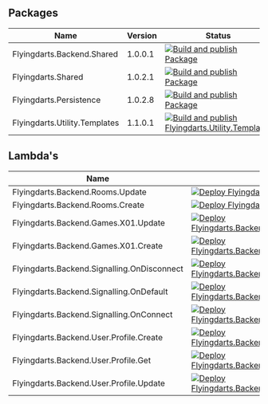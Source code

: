 ## Packages
| Name | Version | Status |
|------|---------|--------|
| Flyingdarts.Backend.Shared | 1.0.0.1 | [![Build and publish Package](https://github.com/flyingdarts/Flyingdarts.Backend.Shared/actions/workflows/build-and-publish-package.yml/badge.svg)](https://github.com/flyingdarts/Flyingdarts.Backend.Shared/actions/workflows/build-and-publish-package.yml) |
| Flyingdarts.Shared | 1.0.2.1 | [![Build and publish Package](https://github.com/flyingdarts/Flyingdarts.Shared/actions/workflows/build-and-publish-package.yml/badge.svg)](https://github.com/flyingdarts/Flyingdarts.Shared/actions/workflows/build-and-publish-package.yml) |
| Flyingdarts.Persistence | 1.0.2.8 | [![Build and publish Package](https://github.com/flyingdarts/Flyingdarts.Persistence/actions/workflows/build-and-publish-package.yml/badge.svg)](https://github.com/flyingdarts/Flyingdarts.Persistence/actions/workflows/build-and-publish-package.yml) |
| Flyingdarts.Utility.Templates | 1.1.0.1 | [![Build and publish Flyingdarts.Utility.Templates](https://github.com/flyingdarts/Flyingdarts.Utility.Templates/actions/workflows/build-and-publish-package.yml/badge.svg)](https://github.com/flyingdarts/Flyingdarts.Utility.Templates/actions/workflows/build-and-publish-package.yml) |

## Lambda's
| Name | Status |
| --- | --- |
| Flyingdarts.Backend.Rooms.Update | [![Deploy Flyingdarts.Backend.Rooms.Update](https://github.com/flyingdarts/Flyingdarts.Backend.Rooms.Update/actions/workflows/build-and-publish-lambda.yml/badge.svg)](https://github.com/flyingdarts/Flyingdarts.Backend.Rooms.Update/actions/workflows/build-and-publish-lambda.yml) |
| Flyingdarts.Backend.Rooms.Create | [![Deploy Flyingdarts.Backend.Rooms.Update](https://github.com/flyingdarts/Flyingdarts.Backend.Rooms.Update/actions/workflows/build-and-publish-lambda.yml/badge.svg)](https://github.com/flyingdarts/Flyingdarts.Backend.Rooms.Update/actions/workflows/build-and-publish-lambda.yml) |
| Flyingdarts.Backend.Games.X01.Update | [![Deploy Flyingdarts.Backend.Games.X01.Update](https://github.com/flyingdarts/Flyingdarts.Backend.Games.X01.Update/actions/workflows/build-and-publish-lambda.yml/badge.svg)](https://github.com/flyingdarts/Flyingdarts.Backend.Games.X01.Update/actions/workflows/build-and-publish-lambda.yml) |
| Flyingdarts.Backend.Games.X01.Create | [![Deploy Flyingdarts.Backend.Games.X01.Create](https://github.com/flyingdarts/Flyingdarts.Backend.Games.X01.Create/actions/workflows/build-and-publish-lambda.yml/badge.svg)](https://github.com/flyingdarts/Flyingdarts.Backend.Games.X01.Create/actions/workflows/build-and-publish-lambda.yml) |
| Flyingdarts.Backend.Signalling.OnDisconnect | [![Deploy Flyingdarts.Backend.Signalling.OnDisconnect](https://github.com/flyingdarts/Flyingdarts.Backend.Signalling.OnDisconnect/actions/workflows/build-and-publish-lambda.yml/badge.svg)](https://github.com/flyingdarts/Flyingdarts.Backend.Signalling.OnDisconnect/actions/workflows/build-and-publish-lambda.yml) |
| Flyingdarts.Backend.Signalling.OnDefault | [![Deploy Flyingdarts.Backend.Signalling.OnDefault](https://github.com/flyingdarts/Flyingdarts.Backend.Signalling.OnDefault/actions/workflows/build-and-publish-lambda.yml/badge.svg)](https://github.com/flyingdarts/Flyingdarts.Backend.Signalling.OnDefault/actions/workflows/build-and-publish-lambda.yml) |
| Flyingdarts.Backend.Signalling.OnConnect | [![Deploy Flyingdarts.Backend.Signalling.OnConnect](https://github.com/flyingdarts/Flyingdarts.Backend.Signalling.OnConnect/actions/workflows/build-and-publish-lambda.yml/badge.svg)](https://github.com/flyingdarts/Flyingdarts.Backend.Signalling.OnConnect/actions/workflows/build-and-publish-lambda.yml) |
| Flyingdarts.Backend.User.Profile.Create | [![Deploy Flyingdarts.Backend.User.Profile.Create](https://github.com/flyingdarts/Flyingdarts.Backend.User.Profile.Create/actions/workflows/build-and-publish-lambda.yml/badge.svg)](https://github.com/flyingdarts/Flyingdarts.Backend.User.Profile.Create/actions/workflows/build-and-publish-lambda.yml) |
| Flyingdarts.Backend.User.Profile.Get | [![Deploy Flyingdarts.Backend.User.Profile.Get](https://github.com/flyingdarts/Flyingdarts.Backend.User.Profile.Get/actions/workflows/build-and-publish-lambda.yml/badge.svg)](https://github.com/flyingdarts/Flyingdarts.Backend.User.Profile.Get/actions/workflows/build-and-publish-lambda.yml) |
| Flyingdarts.Backend.User.Profile.Update | [![Deploy Flyingdarts.Backend.User.Profile.Update](https://github.com/flyingdarts/Flyingdarts.Backend.User.Profile.Update/actions/workflows/build-and-publish-lambda.yml/badge.svg)](https://github.com/flyingdarts/Flyingdarts.Backend.User.Profile.Update/actions/workflows/build-and-publish-lambda.yml) |
